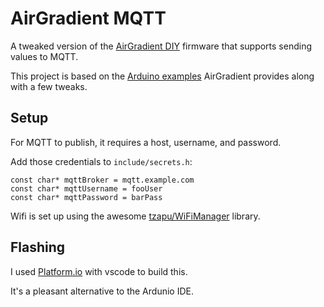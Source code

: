# AirGradient MQTT

A tweaked version of the [AirGradient
DIY](https://www.airgradient.com/open-airgradient/instructions/diy/) firmware that supports
sending values to MQTT.

This project is based on the [Arduino
examples](https://www.airgradient.com/open-airgradient/instructions/basic-setup-skills-and-equipment-needed-to-build-our-airgradient-diy-sensor/)
AirGradient provides along with a few tweaks.

## Setup

For MQTT to publish, it requires a host, username, and password. 

Add those credentials to `include/secrets.h`:

```
const char* mqttBroker = mqtt.example.com
const char* mqttUsername = fooUser
const char* mqttPassword = barPass
```

Wifi is set up using the awesome
[tzapu/WiFiManager](https://github.com/tzapu/WiFiManager) library.

## Flashing

I used [Platform.io](https://docs.platformio.org) with vscode to build this.

It's a pleasant alternative to the Ardunio IDE.

